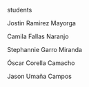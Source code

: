 students

Jostin Ramirez Mayorga

Camila Fallas Naranjo

Stephannie Garro Miranda

Óscar Corella Camacho

Jason Umaña Campos
